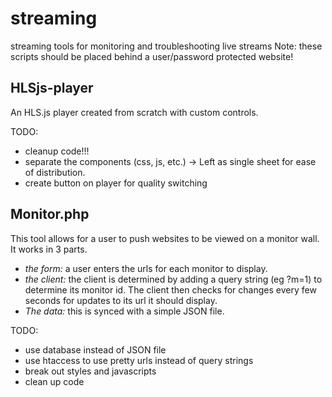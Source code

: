# streaming
streaming tools for monitoring and troubleshooting live streams
Note: these scripts should be placed behind a user/password protected website!

## HLSjs-player

An HLS.js player created from scratch with custom controls.

TODO:
- cleanup code!!!
- separate the components (css, js, etc.)  -> Left as single sheet for ease of distribution.
- create button on player for quality switching

## Monitor.php

This tool allows for a user to push websites to be viewed on a monitor wall.  It works in 3 parts.

- *the form:* a user enters the urls for each monitor to display.
- *the client:* the client is determined by adding a query string (eg ?m=1) to determine its monitor id.  The client then checks for changes every few seconds for updates to its url it should display.
- *The data:* this is synced with a simple JSON file.

TODO:
- use database instead of JSON file
- use htaccess to use pretty urls instead of query strings
- break out styles and javascripts
- clean up code

